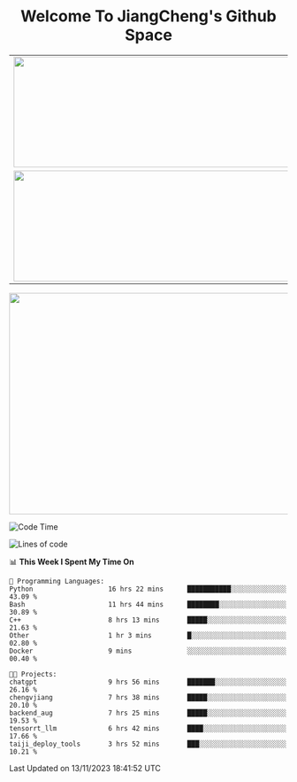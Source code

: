 <h1 align="center">Welcome To JiangCheng's Github Space</h1>

<table align="center" frame="void" rules="none" >
  <tr>
    <td>
      <div align="center"> <img height="200px" width="500px"  src="https://github-readme-stats.vercel.app/api?username=thisjiang&hide_title=true&hide_border=true&layout=compact&show_icons=trueline_height=21&text_color=000&icon_color=000&bg_color=0,ea6161,ffc64d,fffc4d,52fa5a&theme=graywhite" /> </div>
    </td>
    <td>
      <div align="center"> <img height="200px" width="500px" src="https://github-readme-stats.vercel.app/api/top-langs/?username=thisjiang&hide_title=true&hide_border=true&layout=compact&langs_count=6&text_color=000&icon_color=fff&bg_color=0,52fa5a,4dfcff,c64dff&theme=graywhite" /> </div>
    </td>
  </tr>
  <tr>
    <td>
      <div align="center"> <img height="200px" width="500px" src="https://github-readme-streak-stats.herokuapp.com/?user=thisjiang&hide_title=true&hide_border=true&layout=compact&langs_count=6" /> </div>
    </td>
    <td>
      <div align="center"> 
      <a href="https://github.com/" target="_blank"><img style="margin: 10px" src="https://profilinator.rishav.dev/skills-assets/git-scm-icon.svg" alt="Git" height="50" /></a>  
      <a href="https://www.linux.org/" target="_blank"><img style="margin: 10px" src="https://profilinator.rishav.dev/skills-assets/linux-original.svg" alt="Linux" height="50" /></a>  
      <a href="https://www.gnu.org/software/bash/" target="_blank"><img style="margin: 10px" src="https://profilinator.rishav.dev/skills-assets/gnu_bash-icon.svg" alt="Bash" height="50" /></a>  
      </div>
    </td>
  </tr>
</table>

<div align="center"> <img height="400px" width="1000px" src="https://github-readme-activity-graph.cyclic.app/graph?username=thisjiang&theme=react&hide_title=true&hide_border=true&layout=compact&langs_count=6" /> </div></td>

<!--START_SECTION:waka-->
![Code Time](http://img.shields.io/badge/Code%20Time-476%20hrs%209%20mins-blue)

![Lines of code](https://img.shields.io/badge/From%20Hello%20World%20I%27ve%20Written-693.9%20thousand%20lines%20of%20code-blue)

📊 **This Week I Spent My Time On** 

```text
💬 Programming Languages: 
Python                   16 hrs 22 mins      ███████████░░░░░░░░░░░░░░   43.09 % 
Bash                     11 hrs 44 mins      ████████░░░░░░░░░░░░░░░░░   30.89 % 
C++                      8 hrs 13 mins       █████░░░░░░░░░░░░░░░░░░░░   21.63 % 
Other                    1 hr 3 mins         █░░░░░░░░░░░░░░░░░░░░░░░░   02.80 % 
Docker                   9 mins              ░░░░░░░░░░░░░░░░░░░░░░░░░   00.40 % 

🐱‍💻 Projects: 
chatgpt                  9 hrs 56 mins       ███████░░░░░░░░░░░░░░░░░░   26.16 % 
chengvjiang              7 hrs 38 mins       █████░░░░░░░░░░░░░░░░░░░░   20.10 % 
backend_aug              7 hrs 25 mins       █████░░░░░░░░░░░░░░░░░░░░   19.53 % 
tensorrt_llm             6 hrs 42 mins       ████░░░░░░░░░░░░░░░░░░░░░   17.66 % 
taiji_deploy_tools       3 hrs 52 mins       ███░░░░░░░░░░░░░░░░░░░░░░   10.21 % 
```


 Last Updated on 13/11/2023 18:41:52 UTC
<!--END_SECTION:waka-->
